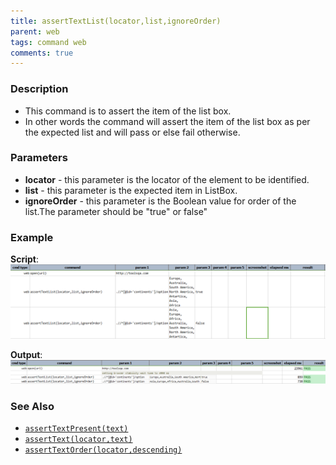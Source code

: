 ```yaml
---
title: assertTextList(locator,list,ignoreOrder)
parent: web
tags: command web
comments: true
---
```


### Description

- This command is to assert the item of the list box.
- In other words the command will assert the item of the list box as per the expected list and will pass or else fail otherwise.

### Parameters

- **locator** - this parameter is the locator of the element to be identified.
- **list** - this parameter is the expected item in ListBox.
- **ignoreOrder** - this parameter is the Boolean value for order of the list.The parameter should be "true" or false"

### Example

**Script**:<br/>
![](image/assertTextList_01.png)

**Output**:<br/>
![](image/assertTextList_02.png)

### See Also

- [`assertTextPresent(text)`](assertTextPresent(text).html)
- [`assertText(locator,text)`](assertText(locator,text).html)
- [`assertTextOrder(locator,descending)`](assertTextOrder(locator,descending).html)